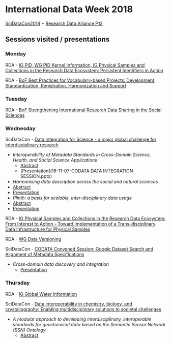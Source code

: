 # International Data Week 2018
[SciDataCon2018](https://www.scidatacon.org/IDW2018/) + [Research Data Alliance P12](https://www.rd-alliance.org/plenaries/rdas-12th-plenary-meeting-part-international-data-week-2018-gaborone-botswana)

## Sessions visited / presentations
### Monday
RDA - [IG PID, WG PID Kernel Information, IG Physical Samples and Collections in the Research Data Ecosystem: Persistent Identifiers in Action](https://www.rd-alliance.org/joint-meeting-ig-pid-wg-pid-kernel-information-ig-physical-samples-and-collections-research-data)

RDA - [BoF Best Practices for Vocabulary-based Projects: Development, Standardization, Registration, Harmonization and Support](https://www.rd-alliance.org/best-practices-vocabulary-based-projects-development-standardization-registration-harmonization-and)

### Tuesday
RDA - [BoF Strengthening International Research Data Sharing in the Social Sciences](https://www.rd-alliance.org/strengthening-international-research-data-sharing-social-sciences-rda-12th-plenary-meeting)

### Wednesday
SciDataCon - [Data Integration for Science - a major global challenge for interdisciplinary research](https://www.scidatacon.org/IDW2018/sessions/232/)

- _Interoperability of Metadata Standards in Cross-Domain Science, Health, and Social Science Applications_
  - [Abstract](https://www.scidatacon.org/IDW2018/sessions/232/paper/748/)
  - [Presentation](18-11-07-CODATA DATA INTEGRATION SESSION.pptx)
-  _Harmonising data description across the social and natural sciences_
  - [Abstract](https://www.scidatacon.org/IDW2018/sessions/232/paper/825/)
  - [Presentation](Cox-Harmonizing-Data-Description.pptx)
-  _Plinth: a basis for scalable, inter-disciplinary data usage_
  - [Abstract]()
  - [Presentation](Archer-Plinth.pptx)

RDA - [IG Physical Samples and Collections in the Research Data Ecosystem: From Interest to Action - Toward Implementation of a Trans-disciplinary Data Infrastructure for Physical Samples](https://www.rd-alliance.org/ig-physical-samples-and-collections-research-data-ecosystem-rda-12th-plenary-meeting)

RDA - [WG Data Versioning](https://www.rd-alliance.org/wg-data-versioning-rda-12th-plenary-meeting)

SciDataCon - [CODATA Convened Session: Google Dataset Search and Alignment of Metadata Specifications](https://www.scidatacon.org/IDW2018/programme/)
  - _Cross-domain data discovery and integration_
    - [Presentation](Cox-CODATA.pptx)

### Thursday
RDA - [IG Global Water Information](https://www.rd-alliance.org/ig-global-water-information-rda-12th-plenary-meeting)

SciDataCon - [Data interoperability in chemistry, biology, and crystallography: Enabling multidisciplinary solutions to societal challenges](https://www.scidatacon.org/IDW2018/sessions/223/programme)
  - _A modular approach to developing interdisciplinary, interoperable standards for geochemical data based on the Semantic Sensor Network (SSN) Ontology_
    - [Abstract](https://www.scidatacon.org/IDW2018/sessions/223/paper/659/)
